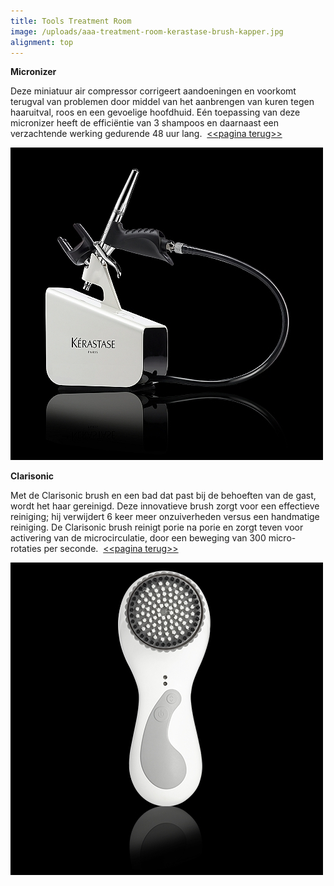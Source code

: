 ```yaml
---
title: Tools Treatment Room
image: /uploads/aaa-treatment-room-kerastase-brush-kapper.jpg
alignment: top
---
```



**Micronizer**

Deze miniatuur air compressor corrigeert aandoeningen en voorkomt terugval van problemen door middel van het aanbrengen van kuren tegen haaruitval, roos en een gevoelige hoofdhuid. Eén toepassing van deze micronizer heeft de efficiëntie van 3 shampoos en daarnaast een verzachtende werking gedurende 48 uur lang.  [&lt;&lt;pagina terug&gt;&gt;](/nieuws/2016/12/30/treatment-room/)

![](/uploads/versions/micronizer-1---x----500-500x---.jpg)

**Clarisonic**

Met de Clarisonic brush en een bad dat past bij de behoeften van de gast, wordt het haar gereinigd. Deze innovatieve brush zorgt voor een effectieve reiniging; hij verwijdert 6 keer meer onzuiverheden versus een handmatige reiniging. De Clarisonic brush reinigt porie na porie en zorgt teven voor activering van de microcirculatie, door een beweging van 300 micro-rotaties per seconde.  [&lt;&lt;pagina terug&gt;&gt;](/nieuws/2016/12/30/treatment-room/)

![](/uploads/versions/clarisonic-brush-1---x----500-500x---.jpg)